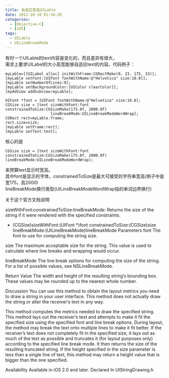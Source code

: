 ```yaml
---
title: 自适应宽高UILable
date: 2012-10-10 01:34:28
categories: 
  - [Objective-C]
  - [iOS]
tags:
  - UILable
  - UILineBreakMode
---
```


有时一个UILable的text内容是变化的，而且差异有很大，  
需求上要求UILabel的大小高宽能够自适应text的内容。代码例子：  
```objc
myLable=[[UILabel alloc] initWithFrame:CGRectMake(0, 23, 175, 33)];   
[myLable setFont:[UIFont fontWithName:@"Helvetica" size:10.0]];   
[myLable setNumberOfLines:0];   
[myLable setBackgroundColor:[UIColor clearColor]];   
[myAdView addSubview:myLable];  
   
UIFont *font = [UIFont fontWithName:@"Helvetica" size:10.0];   
CGSize size = [text sizeWithFont:font constrainedToSize:CGSizeMake(175.0f, 2000.0f)   
                    lineBreakMode:UILineBreakModeWordWrap];   
CGRect rect=myLable.frame;   
rect.size=size;   
[myLable setFrame:rect];   
[myLable setText:text];  
```
核心的是
```
CGSize size = [text sizeWithFont:font constrainedToSize:CGSizeMake(175.0f, 2000.0f) lineBreakMode:UILineBreakModeWordWrap];
```
来预算text显示时宽高。  
其中font是显示的字体，constrainedToSize是最大可接受的字符串宽高(例子中是宽175，高2000)  
lineBreakMode换行类型(UILineBreakModeWordWrap指的单词边界换行)

关于这个官方文档说明

sizeWithFont:constrainedToSize:lineBreakMode:
Returns the size of the string if it were rendered with the specified constraints.

- (CGSize)sizeWithFont:(UIFont *)font constrainedToSize:(CGSize)size lineBreakMode:(UILineBreakMode)lineBreakMode
Parameters
font
The font to use for computing the string size.

size
The maximum acceptable size for the string. This value is used to calculate where line breaks and wrapping would occur.

lineBreakMode
The line break options for computing the size of the string. For a list of possible values, see NSLineBreakMode.

Return Value
The width and height of the resulting string’s bounding box. These values may be rounded up to the nearest whole number.

Discussion
You can use this method to obtain the layout metrics you need to draw a string in your user interface. This method does not actually draw the string or alter the receiver’s text in any way.

This method computes the metrics needed to draw the specified string. This method lays out the receiver’s text and attempts to make it fit the specified size using the specified font and line break options. During layout, the method may break the text onto multiple lines to make it fit better. If the receiver’s text does not completely fit in the specified size, it lays out as much of the text as possible and truncates it (for layout purposes only) according to the specified line break mode. It then returns the size of the resulting truncated string. If the height specified in the size parameter is less than a single line of text, this method may return a height value that is bigger than the one specified.

Availability
Available in iOS 2.0 and later.
Declared In
UIStringDrawing.h